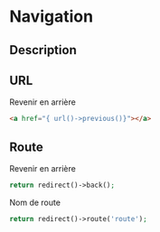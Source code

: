 # Navigation

## Description

## URL

Revenir en arrière

```html
<a href="{ url()->previous()}"></a>
```

## Route

Revenir en arrière

```php
return redirect()->back();
```

Nom de route

```php
return redirect()->route('route');
```

